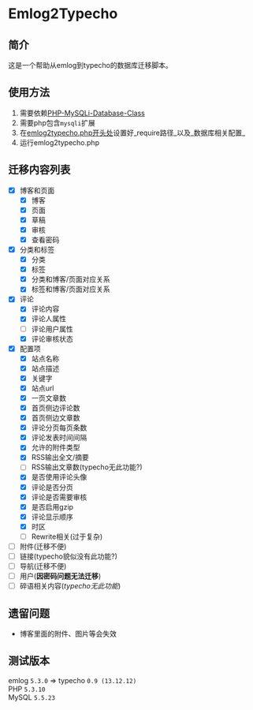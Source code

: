 Emlog2Typecho
=============

简介
----

这是一个帮助从emlog到typecho的数据库迁移脚本。

使用方法
--------

   1. 需要依赖[PHP-MySQLi-Database-Class](https://github.com/joshcam/PHP-MySQLi-Database-Class)
   2. 需要php包含`mysqli`扩展
   2. 在[emlog2typecho.php开头处](https://github.com/oyyq99999/emlog2typecho/blob/master/emlog2typecho.php#L2-L13)设置好_require路径_以及_数据库相关配置_
   3. 运行emlog2typecho.php

迁移内容列表
------------
  - [x] 博客和页面
    - [x] 博客
    - [x] 页面
    - [x] 草稿
    - [x] 审核
    - [x] 查看密码
  - [x] 分类和标签
    - [x] 分类
    - [x] 标签
    - [x] 分类和博客/页面对应关系
    - [x] 标签和博客/页面对应关系
  - [x] 评论
    - [x] 评论内容
    - [x] 评论人属性
    - [ ] 评论用户属性
    - [x] 评论审核状态
  - [x] 配置项
    - [x] 站点名称
    - [x] 站点描述
    - [x] 关键字
    - [x] 站点url
    - [x] 一页文章数
    - [x] 首页侧边评论数
    - [x] 首页侧边文章数
    - [x] 评论分页每页条数
    - [x] 评论发表时间间隔
    - [x] 允许的附件类型
    - [x] RSS输出全文/摘要
    - [ ] RSS输出文章数(typecho无此功能?)
    - [x] 是否使用评论头像
    - [x] 评论是否分页
    - [x] 评论是否需要审核
    - [x] 是否启用gzip
    - [x] 评论显示顺序
    - [x] 时区
    - [ ] Rewrite相关(过于复杂)
  - [ ] 附件(迁移不便)
  - [ ] 链接(typecho貌似没有此功能?)
  - [ ] 导航(迁移不便)
  - [ ] 用户(**因密码问题无法迁移**)
  - [ ] 碎语相关内容(*typecho无此功能*)

遗留问题
--------
 - 博客里面的附件、图片等会失效

测试版本
--------

emlog `5.3.0` => typecho `0.9 (13.12.12)`  
PHP `5.3.10`  
MySQL `5.5.23`
